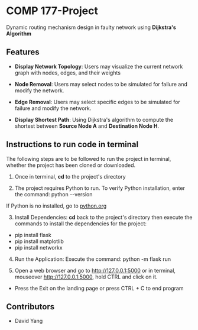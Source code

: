 # COMP 177-Project
Dynamic routing mechanism design in faulty network using **Dijkstra's Algorithm**

## Features
- **Display Network Topology**: Users may visualize the current network graph with nodes, edges, and their weights

- **Node Removal**: Users may select nodes to be simulated for failure and modify the network.

- **Edge Removal**: Users may select specific edges to be simulated for failure and modify the network.

- **Display Shortest Path**: Using Dijkstra's algorithm to compute the shortest between **Source Node A** and **Destination Node H**. 

## Instructions to run code in terminal
The following steps are to be followed to run the project in terminal, whether the project has been cloned or downloaded.

1) Once in terminal, **cd** to the project's directory

2) The project requires Python to run. To verify Python installation, enter the command:
python --version

If Python is no installed, go to [python.org](https://www.python.org/)

3) Install Dependencies:
**cd** back to the project's directory then execute the commands to install the dependencies for the project: 
- pip install flask
- pip install matplotlib
- pip install networkx

4) Run the Application:
Execute the command:
python -m flask run

5) Open a web browser and go to http://127.0.0.1:5000 or in terminal, mouseover http://127.0.0.1:5000, hold CTRL and click on it.
- Press the Exit on the landing page or press CTRL + C to end program

## Contributors
- David Yang